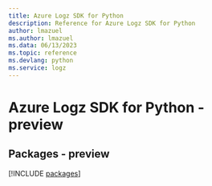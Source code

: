 ```yaml
---
title: Azure Logz SDK for Python
description: Reference for Azure Logz SDK for Python
author: lmazuel
ms.author: lmazuel
ms.data: 06/13/2023
ms.topic: reference
ms.devlang: python
ms.service: logz
---
```

# Azure Logz SDK for Python - preview
## Packages - preview
[!INCLUDE [packages](logz-index.md)]